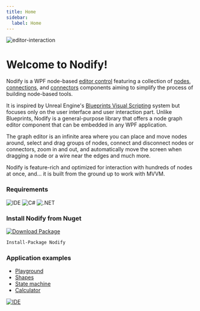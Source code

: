 ```yaml
---
title: Home
sidebar:
  label: Home
---
```


![editor-interaction](https://user-images.githubusercontent.com/12727904/192004838-ec6dd997-5e64-4c01-940c-1cd1b8d27837.gif)

# Welcome to Nodify!

Nodify is a WPF node-based [editor control](Editor-Overview) featuring a collection of [nodes](Nodes-Overview), [connections](Connections-Overview), and [connectors](Connectors-Overview) components aiming to simplify the process of building node-based tools.

It is inspired by Unreal Engine's [Blueprints Visual Scripting](https://docs.unrealengine.com/en-US/ProgrammingAndScripting/Blueprints/index.html) system but focuses only on the user interface and user interaction part. Unlike Blueprints, Nodify is a general-purpose library that offers a node graph editor component that can be embedded in any WPF application.

The graph editor is an infinite area where you can place and move nodes around, select and drag groups of nodes, connect and disconnect nodes or connectors, zoom in and out, and automatically move the screen when dragging a node or a wire near the edges and much more.

Nodify is feature-rich and optimized for interaction with hundreds of nodes at once, and... it is built from the ground up to work with MVVM.

### Requirements

![IDE](https://img.shields.io/static/v1?label=%20&message=VS%202019%20or%20greater&color=informational&style=for-the-badge&logo=visual-studio)
![C#](https://img.shields.io/static/v1?label=%20&message=8.0&color=239120&style=for-the-badge&logo=c-sharp)
![.NET](https://img.shields.io/static/v1?label=%20&message=Framework%204.7.2%20to%20NET%206&color=5C2D91&style=for-the-badge&logo=.net)

### Install Nodify from Nuget

[![Download Package](https://img.shields.io/nuget/v/Nodify?label=Download&logo=nuget&style=for-the-badge)](https://www.nuget.org/packages/Nodify/)

```xml
Install-Package Nodify
```

### Application examples

- [Playground](https://github.com/miroiu/nodify/tree/master/Examples/Nodify.Playground)
- [Shapes](https://github.com/miroiu/nodify/tree/master/Examples/Nodify.Shapes)
- [State machine](https://github.com/miroiu/nodify/tree/master/Examples/Nodify.StateMachine)
- [Calculator](https://github.com/miroiu/nodify/tree/master/Examples/Nodify.Calculator)

[![IDE](https://img.shields.io/static/v1?label=%20&message=GET%20STARTED&color=9cf&style=for-the-badge)](Getting-Started)

